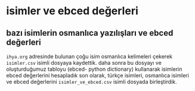 # isimler ve ebced değerleri
## bazı isimlerin osmanlıca yazılışları ve ebced değerleri

```ihya.org``` adresinde bulunan çoğu isim osmanlıca kelimeleri çekerek ```isimler.csv```  isimli dosyaya kaydettik.
daha sonra bu dosyayı ve oluşturduğumuz tabloyu (ebced- python dictionary) kullanarak isimlerin ebced değerlerini hesapladık
son olarak, türkçe isimleri, osmanlıca isimleri ve ebced değerlerini  ```isimler_ve_ebced.csv``` isimli dosyada birleştirdik.
